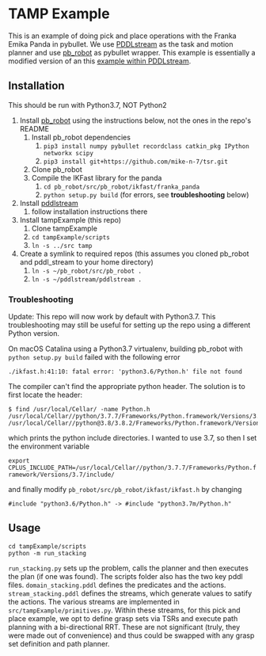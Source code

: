 # TAMP Example

This is an example of doing pick and place operations with the Franka Emika Panda in pybullet. We use [PDDLstream](https://github.com/caelan/pddlstream) as the task and motion planner and use [pb_robot](https://github.com/mike-n-7/pb_robot) as pybullet wrapper. This example is essentially a modified version of an this [example within PDDLstream](https://github.com/caelan/pddlstream/tree/stable/examples/pybullet/kuka).

## Installation

This should be run with Python3.7, NOT Python2

1. Install [pb_robot](https://github.com/mike-n-7/pb_robot) using the instructions below, not the ones in the repo's README
    1. Install pb_robot dependencies
        1. ```pip3 install numpy pybullet recordclass catkin_pkg IPython networkx scipy```
        2. ```pip3 install git+https://github.com/mike-n-7/tsr.git```
    2. Clone pb_robot
    3. Compile the IKFast library for the panda
        1. ```cd pb_robot/src/pb_robot/ikfast/franka_panda```
        2. ```python setup.py build``` (for errors, see **troubleshooting** below)
2. Install [pddlstream](https://github.com/caelan/pddlstream) 
    1. follow installation instructions there
3. Install tampExample (this repo)
    1. Clone tampExample
    2. ```cd tampExample/scripts```
    3. ```ln -s ../src tamp```
4. Create a symlink to required repos (this assumes you cloned pb_robot and pddl_stream to your home directory)
    1. ```ln -s ~/pb_robot/src/pb_robot .```
    2. ```ln -s ~/pddlstream/pddlstream .```


### Troubleshooting

Update: This repo will now work by default with Python3.7. This troubleshooting may still be useful for setting up the repo using a different Python version. 

On macOS Catalina using a Python3.7 virtualenv, building pb_robot with `python setup.py build` failed with the following error

```./ikfast.h:41:10: fatal error: 'python3.6/Python.h' file not found```

The compiler can't find the appropriate python header. The solution is to first locate the header:

```
$ find /usr/local/Cellar/ -name Python.h
/usr/local/Cellar//python/3.7.7/Frameworks/Python.framework/Versions/3.7/include/python3.7m/Python.h
/usr/local/Cellar//python@3.8/3.8.2/Frameworks/Python.framework/Versions/3.8/include/python3.8/Python.h
```

which prints the python include directories. I wanted to use 3.7, so then I set the environment variable

```export CPLUS_INCLUDE_PATH=/usr/local/Cellar//python/3.7.7/Frameworks/Python.framework/Versions/3.7/include/```

and finally modify `pb_robot/src/pb_robot/ikfast/ikfast.h` by changing

```
#include "python3.6/Python.h" -> #include "python3.7m/Python.h"
```





## Usage

```
cd tampExample/scripts
python -m run_stacking
```

```run_stacking.py``` sets up the problem, calls the planner and then executes the plan (if one was found). The scripts folder also has the two key pddl files. `domain_stacking.pddl` defines the predicates and the actions. `stream_stacking.pddl` defines the streams, which generate values to satify the actions. The various streams are implemented in `src/tampExample/primitives.py`. Within these streams, for this pick and place example, we opt to define grasp sets via TSRs and execute path planning with a bi-directional RRT. These are not significant (truly, they were made out of convenience) and thus could be swapped with any grasp set definition and path planner.  
